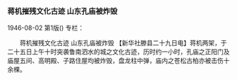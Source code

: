 ### 蒋机摧残文化古迹  山东孔庙被炸毁

1946-08-02
第1版()
专栏：

　　蒋机摧残文化古迹
    山东孔庙被炸毁
    【新华社滕县二十九日电】蒋机两架，于二十五日上午十时突袭鲁南泗水的城之文化古迹，历时约一小时，孔庙之正阳门及庙屋五间、高明殿、子路住屋均被炸毁，盘龙柱中弹，庙内之苍松古柏亦被击伤十余棵。
